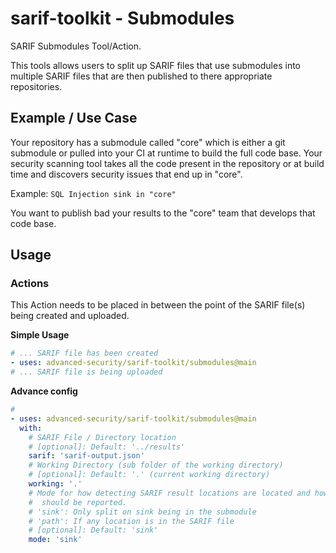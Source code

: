 # sarif-toolkit - Submodules

SARIF Submodules Tool/Action.

This tools allows users to split up SARIF files that use submodules into multiple SARIF files that are then published to there appropriate repositories.

## Example / Use Case

Your repository has a submodule called "core" which is either a git submodule or pulled into your CI at runtime to build the full code base.
Your security scanning tool takes all the code present in the repository or at build time and discovers security issues that end up in "core".

Example: `SQL Injection sink in "core"`

You want to publish bad your results to the "core" team that develops that code base.


## Usage

### Actions

This Action needs to be placed in between the point of the SARIF file(s) being created and uploaded.


**Simple Usage**

```yaml
# ... SARIF file has been created
- uses: advanced-security/sarif-toolkit/submodules@main
# ... SARIF file is being uploaded
```

**Advance config**

```yaml
# 
- uses: advanced-security/sarif-toolkit/submodules@main
  with:
    # SARIF File / Directory location
    # [optional]: Default: '../results'
    sarif: 'sarif-output.json'
    # Working Directory (sub folder of the working directory)
    # [optional]: Default: '.' (current working directory)
    working: '.'
    # Mode for how detecting SARIF result locations are located and how they 
    #  should be reported.
    # 'sink': Only split on sink being in the submodule
    # 'path': If any location is in the SARIF file
    # [optional]: Default: 'sink'
    mode: 'sink'
```
